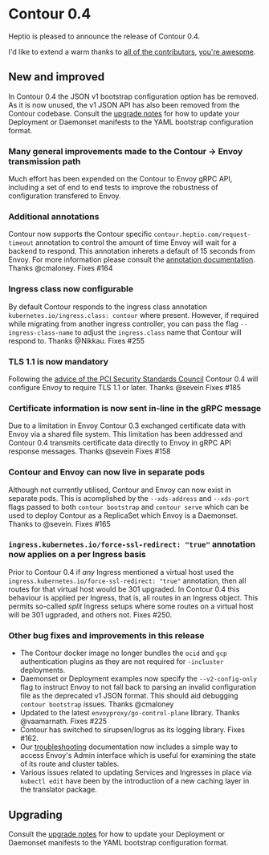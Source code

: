 # Contour 0.4

Heptio is pleased to announce the release of Contour 0.4.

I'd like to extend a warm thanks to [all of the contributors][6], [you're awesome][7].

## New and improved

In Contour 0.4 the JSON v1 bootstrap configuration option has be removed.
As it is now unused, the v1 JSON API has also been removed from the Contour codebase.
Consult the [upgrade notes][0] for how to update your Deployment or Daemonset manifests to the YAML bootstrap configuration format.

### Many general improvements made to the Contour -> Envoy transmission path

Much effort has been expended on the Contour to Envoy gRPC API, including a set of end to end tests to improve the robustness of configuration transfered to Envoy.

### Additional annotations

Contour now supports the Contour specific `contour.heptio.com/request-timeout` annotation to control the amount of time Envoy will wait for a backend to respond.
This annotation inherets a default of 15 seconds from Envoy.
For more information please consult the [annotation documentation][4].
Thanks @cmaloney.
Fixes #164

### Ingress class now configurable

By default Contour responds to the ingress class annotation `kubernetes.io/ingress.class: contour` where present.
However, if required while migrating from another ingress controller, you can pass the flag `--ingress-class-name` to adjust the `ingress.class` name that Contour will respond to.
Thanks @Nikkau.
Fixes #255

### TLS 1.1 is now mandatory

Following the [advice of the PCI Security Standards Council][5] Contour 0.4 will configure Envoy to require TLS 1.1 or later.
Thanks @sevein
Fixes #185

### Certificate information is now sent in-line in the gRPC message

Due to a limitation in Envoy Contour 0.3 exchanged certificate data with Envoy via a shared file system.
This limitation has been addressed and Contour 0.4 transmits certificate data directly to Envoy in gRPC API response messages. 
Thanks @sevein
Fixes #158

### Contour and Envoy can now live in separate pods

Although not currently utilised, Contour and Envoy can now exist in separate pods.
This is acomplished by the `--xds-address` and `--xds-port` flags passed to both `contour bootstrap` and `contour serve` which can be used to deploy Contour as a ReplicaSet which Envoy is a Daemonset. Thanks to @sevein. Fixes #165

### `ingress.kubernetes.io/force-ssl-redirect: "true"` annotation now applies on a per Ingress basis

Prior to Contour 0.4 if _any_ Ingress mentioned a virtual host used the `ingress.kubernetes.io/force-ssl-redirect: "true"` annotation, then all routes for that virtual host would be 301 upgraded.
In Contour 0.4 this behaviour is applied per Ingress, that is, all routes in an Ingress object.
This permits so-called _split_ Ingress setups where some routes on a virtual host will be 301 ugpraded, and others not. 
Fixes #250.

### Other bug fixes and improvements in this release

- The Contour docker image no longer bundles the `ocid` and `gcp` authentication plugins as they are not required for `-incluster` deployments.
- Daemonset or Deployment examples now specify the `--v2-config-only` flag to instruct Envoy to not fall back to parsing an invalid configuration file as the deprecated v1 JSON format. This should aid debugging `contour bootstrap` issues. Thanks @cmaloney
- Updated to the latest `envoyproxy/go-control-plane` library. Thanks @vaamarnath. Fixes #225
- Contour has switched to sirupsen/logrus as its logging library. Fixes #162.
- Our [troubleshooting][3] documentation now includes a simple way to access Envoy's Admin interface which is useful for examining the state of its route and cluster tables.
- Various issues related to updating Services and Ingresses in place via `kubectl edit` have been by the introduction of a new caching layer in the translator package. 

## Upgrading

Consult the [upgrade notes][0] for how to update your Deployment or Daemonset manifests to the YAML bootstrap configuration format.

[0]: docs/upgrade.md
[1]: https://kubernetes.io/docs/concepts/services-networking/ingress/#tls
[2]: docs/tls.md
[3]: docs/troubleshooting.mdA
[4]: annotations.md
[5]: https://blog.pcisecuritystandards.org/are-you-ready-for-30-june-2018-sayin-goodbye-to-ssl-early-tls
[6]: https://github.com/heptio/contour/graphs/contributors
[7]: https://www.ephemera-inc.com/You-re-Awesome-p/6401.htm
